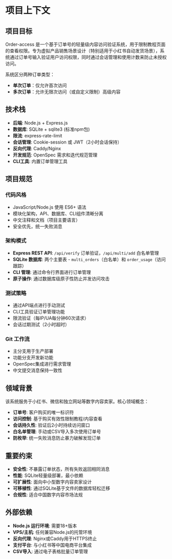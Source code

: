 # 项目上下文

## 项目目标
Order-access 是一个基于订单号的轻量级内容访问验证系统，用于限制教程页面的查看权限。专为虚拟产品销售场景设计（特别适用于小红书自动发货场景），系统通过订单号输入验证用户访问权限，同时通过会话管理和使用计数来防止未授权访问。

系统区分两种订单类型：
- **单次订单**：仅允许首次访问
- **多次订单**：允许无限次访问（或自定义限制）高级内容

## 技术栈
- **后端**: Node.js + Express.js
- **数据库**: SQLite + sqlite3 (标准npm包)
- **限流**: express-rate-limit
- **会话管理**: Cookie-session 或 JWT（2小时会话保持）
- **反向代理**: Caddy/Nginx
- **开发规范**: OpenSpec 需求和迭代规范管理
- **CLI工具**: 内置订单管理工具

## 项目规范

### 代码风格
- JavaScript/Node.js 使用 ES6+ 语法
- 模块化架构，API、数据库、CLI组件清晰分离
- 中文注释和文档（项目主要语言）
- 安全优先，统一失败消息

### 架构模式
- **Express REST API**: `/api/verify` 订单验证，`/api/multi/add` 白名单管理
- **SQLite 数据库**: 两个主要表 - `multi_orders`（白名单）和 `order_usage`（访问跟踪）
- **CLI 管理**: 通过命令行界面进行订单管理
- **原子操作**: 通过数据库级原子性防止并发访问攻击

### 测试策略
- 通过API端点进行手动测试
- CLI工具验证订单管理功能
- 限流验证（每IP/UA每分钟60次请求）
- 会话过期测试（2小时超时）

### Git 工作流
- 主分支用于生产部署
- 功能分支开发新功能
- OpenSpec集成进行需求管理
- 中文提交消息保持一致性

## 领域背景
该系统服务于小红书、微信和独立网站等数字内容卖家。核心领域概念：

- **订单号**: 客户购买的唯一标识符
- **访问控制**: 基于购买有效性限制教程/内容查看
- **会话持久性**: 验证后2小时持续访问窗口
- **白名单管理**: 手动或CSV导入多次使用订单号
- **防枚举**: 统一失败消息防止暴力破解发现订单

## 重要约束
- **安全性**: 不暴露订单状态，所有失败返回相同消息
- **性能**: SQLite轻量级部署，最小依赖
- **可扩展性**: 面向中小型数字内容卖家设计
- **可移植性**: 通过SQLite基于文件的数据库轻松迁移
- **合规性**: 适合中国数字内容市场法规

## 外部依赖
- **Node.js 运行环境**: 需要18+版本
- **VPS/主机**: 任何兼容Node.js的托管环境
- **反向代理**: Nginx或Caddy用于HTTPS终止
- **支付平台**: 与小红书等中国电商平台集成
- **CSV导入**: 通过电子表格批量订单管理
